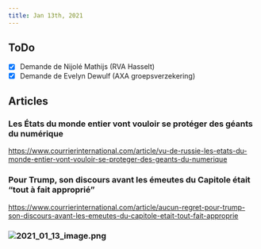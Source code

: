 ```yaml
---
title: Jan 13th, 2021
---
```


## ToDo

* [x]  Demande de Nijolé Mathijs (RVA Hasselt)
* [x]   Demande de Evelyn Dewulf (AXA groepsverzekering)
## Articles
### Les États du monde entier vont vouloir se protéger des géants du numérique
https://www.courrierinternational.com/article/vu-de-russie-les-etats-du-monde-entier-vont-vouloir-se-proteger-des-geants-du-numerique
### Pour Trump, son discours avant les émeutes du Capitole était “tout à fait approprié”
https://www.courrierinternational.com/article/aucun-regret-pour-trump-son-discours-avant-les-emeutes-du-capitole-etait-tout-fait-approprie
### ![2021_01_13_image.png](https://cdn.logseq.com/%2Fe72837df-9716-4cfd-b07d-b5d37074d52f1ca8f93f-3639-405d-a874-9c9c0d13ee172021_01_13_image.png?Expires=4764171602&Signature=OjJjN6Q6GOInfR6P4FiMavyANd2cAOtIQ5MJvwkckz8Ca00IS~iQg4makMOZduL3QpGIRCL~IP8YnRTcwaPhc7ZYzzkwtjWX0j7e1If7VrRe09J5B7-AHE7Hh1WDu4UNH-HvXzHfhlL6nwacWYXzRY-n8Vt5zmEuAtc0VqEMnluiHImDODLxhYecDWVlo12vxZtoHBoMssFhXFK1py3HFXgPn5NEq4Qy3c4VO~2~Ijw8r4L7u-Fndaj1ECYIjEHg36ztPT3s4VQRknraPy3B7vr7nMsxjow18KGaiMXDCHGhpxL4VoYkKBW-gJStl7UXNpMXi37lIhO7zLR~bp2eQw__&Key-Pair-Id=APKAJE5CCD6X7MP6PTEA)
